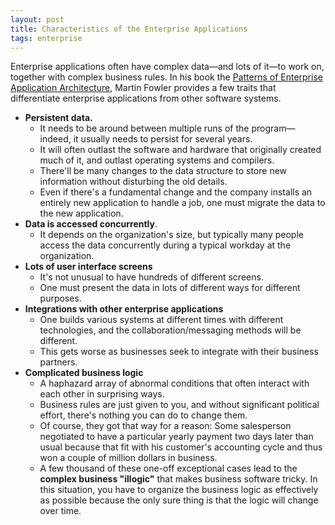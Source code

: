 ```yaml
---
layout: post
title: Characteristics of the Enterprise Applications
tags: enterprise
---
```


Enterprise applications often have complex data—and lots of it—to work on, together with complex business rules. In his book the [Patterns of Enterprise Application Architecture](https://www.martinfowler.com/books/eaa.html), Martin Fowler provides a few traits that differentiate enterprise applications from other software systems.

- **Persistent data.**
  - It needs to be around between multiple runs of the program—indeed, it usually needs to persist for several years.
  - It will often outlast the software and hardware that originally created much of it, and outlast operating systems and compilers.
  - There'll be many changes to the data structure to store new information without disturbing the old details.
  - Even if there's a fundamental change and the company installs an entirely new application to handle a job, one must migrate the data to the new application.
- **Data is accessed concurrently**.
  - It depends on the organization's size, but typically many people access the data concurrently during a typical workday at the organization.
- **Lots of user interface screens**
  - It's not unusual to have hundreds of different screens.
  - One must present the data in lots of different ways for different purposes.
- **Integrations with other enterprise applications**
  - One builds various systems at different times with different technologies, and the collaboration/messaging methods will be different.
  - This gets worse as businesses seek to integrate with their business partners.
- **Complicated business logic**
  - A haphazard array of abnormal conditions that often interact with each other in surprising ways.
  - Business rules are just given to you, and without significant political effort, there's nothing you can do to change them.
  - Of course, they got that way for a reason: Some salesperson negotiated to have a particular yearly payment two days later than usual because that fit with his customer's accounting cycle and thus won a couple of million dollars in business.
  - A few thousand of these one-off exceptional cases lead to the **complex business "illogic"** that makes business software tricky. In this situation, you have to organize the business logic as effectively as possible because the only sure thing is that the logic will change over time.